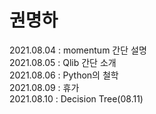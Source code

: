 # **권명하**

2021.08.04 : momentum 간단 설명  
2021.08.05 : Qlib 간단 소개  
2021.08.06 : Python의 철학  
2021.08.09 : 휴가  
2021.08.10 : Decision Tree(08.11)
